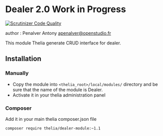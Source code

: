 # Dealer 2.0 Work in Progress

[![Scrutinizer Code Quality](https://scrutinizer-ci.com/g/thelia-modules/Dealer/badges/quality-score.png?b=master)](https://scrutinizer-ci.com/g/thelia-modules/Dealer/?branch=master)

author : Penalver Antony <apenalver@openstudio.fr>

This module Thelia generate CRUD interface for dealer.

## Installation

### Manually

* Copy the module into ```<thelia_root>/local/modules/``` directory and be sure that the name of the module is Dealer.
* Activate it in your thelia administration panel

### Composer
Add it in your main thelia composer.json file

```
composer require thelia/dealer-module:~1.1
```


